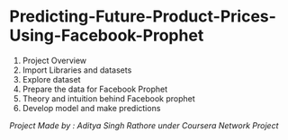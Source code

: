 # Predicting-Future-Product-Prices-Using-Facebook-Prophet

1) Project Overview
2) Import Libraries and datasets
3) Explore dataset
4) Prepare the data for Facebook Prophet
5) Theory and intuition behind Facebook prophet 
6) Develop model and make predictions

*Project Made by : Aditya Singh Rathore under Coursera Network Project*
